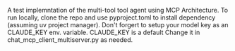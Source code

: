 A test implemntation of the multi-tool tool agent using MCP Architecture. To run locally, clone the repo and use pyproject.toml to install dependency (assuming uv project manager).  Don't forgert to setup your model key as an CLAUDE_KEY env. variable. CLAUDE_KEY is a default Change it in chat_mcp_client_multiserver.py as needed.